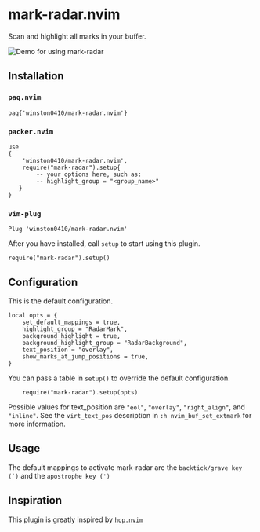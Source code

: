 # mark-radar.nvim

Scan and highlight all marks in your buffer.

![Demo for using mark-radar](./static/mark_radar_demo.gif)

## Installation

### `paq.nvim`

```shell
paq{'winston0410/mark-radar.nvim'}
```

### `packer.nvim`

```shell
use
{
    'winston0410/mark-radar.nvim',
    require("mark-radar").setup{
        -- your options here, such as:
        -- highlight_group = "<group_name>"
   }
}
```

### `vim-plug`

```shell
Plug 'winston0410/mark-radar.nvim'
```

After you have installed, call `setup` to start using this plugin.

```shell
require("mark-radar").setup()
```

## Configuration

This is the default configuration.

```shell
local opts = {
    set_default_mappings = true,
    highlight_group = "RadarMark",
    background_highlight = true,
    background_highlight_group = "RadarBackground",
    text_position = "overlay",
    show_marks_at_jump_positions = true,
}
```

You can pass a table in `setup()` to override the default configuration.

```shell
    require("mark-radar").setup(opts)
```

Possible values for text_position are `"eol"`, `"overlay"`, `"right_align"`, and `"inline"`. See the `virt_text_pos` description in `:h nvim_buf_set_extmark` for more information.

## Usage

The default mappings to activate mark-radar are the `` backtick/grave key (`) `` and the `apostrophe key (')`

## Inspiration

This plugin is greatly inspired by [`hop.nvim`](https://github.com/phaazon/hop.nvim)
